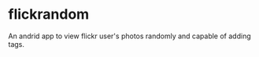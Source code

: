 flickrandom
===========

An andrid app to view flickr user's photos randomly and capable of adding tags.
